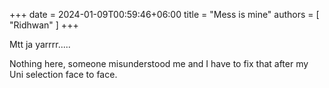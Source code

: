 +++ 
date = 2024-01-09T00:59:46+06:00
title = "Mess is mine"
authors = [ "Ridhwan" ]
+++

Mtt ja yarrrr.....

Nothing here, someone misunderstood me and I have to fix that after my Uni selection face to face.